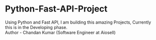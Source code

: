 # Python-Fast-API-Project
Using Python and Fast API, I am building this amazing Projects, Currently this is in the Developing phase.
<br>
Author - Chandan Kumar (Software Engineer at Aiosell)
